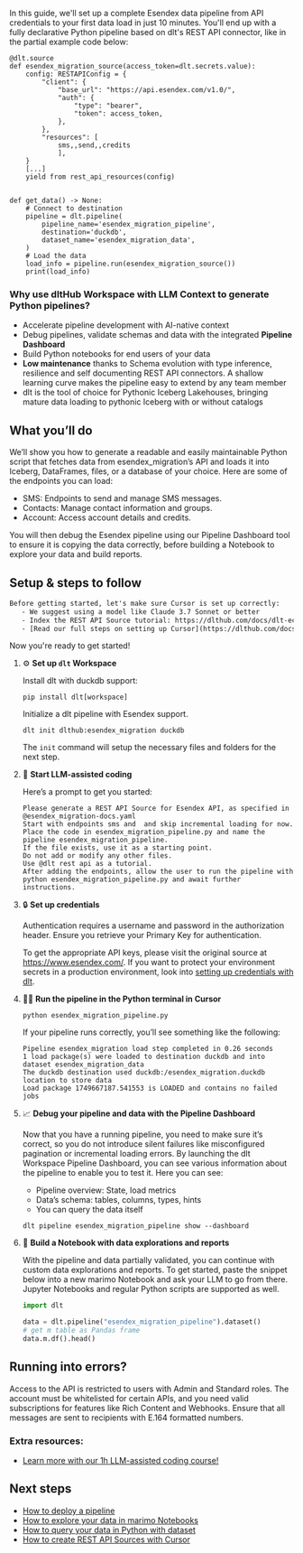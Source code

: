 In this guide, we'll set up a complete Esendex data pipeline from API credentials to your first data load in just 10 minutes. You'll end up with a fully declarative Python pipeline based on dlt's REST API connector, like in the partial example code below:

```python-outcome
@dlt.source
def esendex_migration_source(access_token=dlt.secrets.value):
    config: RESTAPIConfig = {
        "client": {
            "base_url": "https://api.esendex.com/v1.0/",
            "auth": {
                "type": "bearer",
                "token": access_token,
            },
        },
        "resources": [
            sms,,send,,credits
            ],
    }
    [...]
    yield from rest_api_resources(config)


def get_data() -> None:
    # Connect to destination
    pipeline = dlt.pipeline(
        pipeline_name='esendex_migration_pipeline',
        destination='duckdb',
        dataset_name='esendex_migration_data', 
    )
    # Load the data
    load_info = pipeline.run(esendex_migration_source())
    print(load_info) 
```

### Why use dltHub Workspace with LLM Context to generate Python pipelines?

- Accelerate pipeline development with AI-native context
- Debug pipelines, validate schemas and data with the integrated **Pipeline Dashboard**
- Build Python notebooks for end users of your data
- **Low maintenance** thanks to Schema evolution with type inference, resilience and self documenting REST API connectors. A shallow learning curve makes the pipeline easy to extend by any team member
- dlt is the tool of choice for Pythonic Iceberg Lakehouses, bringing mature data loading to pythonic Iceberg with or without catalogs

## What you’ll do

We’ll show you how to generate a readable and easily maintainable Python script that fetches data from esendex_migration’s API and loads it into Iceberg, DataFrames, files, or a database of your choice. Here are some of the endpoints you can load:

- SMS: Endpoints to send and manage SMS messages.
- Contacts: Manage contact information and groups.
- Account: Access account details and credits.

You will then debug the Esendex pipeline using our Pipeline Dashboard tool to ensure it is copying the data correctly, before building a Notebook to explore your data and build reports.

## Setup & steps to follow

```default
Before getting started, let's make sure Cursor is set up correctly:
   - We suggest using a model like Claude 3.7 Sonnet or better
   - Index the REST API Source tutorial: https://dlthub.com/docs/dlt-ecosystem/verified-sources/rest_api/ and add it to context as **@dlt rest api**
   - [Read our full steps on setting up Cursor](https://dlthub.com/docs/dlt-ecosystem/llm-tooling/cursor-restapi#23-configuring-cursor-with-documentation)
```

Now you're ready to get started!

1. ⚙️ **Set up `dlt` Workspace**
    
    Install dlt with duckdb support:
    ```shell
    pip install dlt[workspace]
    ```

    Initialize a dlt pipeline with Esendex support.
    ```shell
    dlt init dlthub:esendex_migration duckdb
    ```

    The `init` command will setup the necessary files and folders for the next step.
    
2. 🤠 **Start LLM-assisted coding**
    
    Here’s a prompt to get you started:
    
    ```prompt
    Please generate a REST API Source for Esendex API, as specified in @esendex_migration-docs.yaml 
    Start with endpoints sms and  and skip incremental loading for now. 
    Place the code in esendex_migration_pipeline.py and name the pipeline esendex_migration_pipeline. 
    If the file exists, use it as a starting point. 
    Do not add or modify any other files. 
    Use @dlt rest api as a tutorial. 
    After adding the endpoints, allow the user to run the pipeline with python esendex_migration_pipeline.py and await further instructions.
    ```

    
3. 🔒 **Set up credentials** 
    
    Authentication requires a username and password in the authorization header. Ensure you retrieve your Primary Key for authentication.
    
    To get the appropriate API keys, please visit the original source at https://www.esendex.com/.
    If you want to protect your environment secrets in a production environment, look into [setting up credentials with dlt](https://dlthub.com/docs/walkthroughs/add_credentials).
    
4. 🏃‍♀️ **Run the pipeline in the Python terminal in Cursor**
    
    ```shell
    python esendex_migration_pipeline.py
    ```
    
    If your pipeline runs correctly, you’ll see something like the following:
    
    ```shell
    Pipeline esendex_migration load step completed in 0.26 seconds
    1 load package(s) were loaded to destination duckdb and into dataset esendex_migration_data
    The duckdb destination used duckdb:/esendex_migration.duckdb location to store data
    Load package 1749667187.541553 is LOADED and contains no failed jobs
    ```
    
5. 📈 **Debug your pipeline and data with the Pipeline Dashboard**

    Now that you have a running pipeline, you need to make sure it’s correct, so you do not introduce silent failures like misconfigured pagination or incremental loading errors. By launching the dlt Workspace Pipeline Dashboard, you can see various information about the pipeline to enable you to test it. Here you can see:
    - Pipeline overview: State, load metrics
    - Data’s schema: tables, columns, types, hints
    - You can query the data itself
    
    ```shell
    dlt pipeline esendex_migration_pipeline show --dashboard
    ```
    
6. 🐍 **Build a Notebook with data explorations and reports**

    With the pipeline and data partially validated, you can continue with custom data explorations and reports. To get started, paste the snippet below into a new marimo Notebook and ask your LLM to go from there. Jupyter Notebooks and regular Python scripts are supported as well.

    
    ```python
    import dlt

   data = dlt.pipeline("esendex_migration_pipeline").dataset()
   # get m table as Pandas frame
   data.m.df().head()
    ```

## Running into errors?

Access to the API is restricted to users with Admin and Standard roles. The account must be whitelisted for certain APIs, and you need valid subscriptions for features like Rich Content and Webhooks. Ensure that all messages are sent to recipients with E.164 formatted numbers.

### Extra resources:

- [Learn more with our 1h LLM-assisted coding course!](https://www.youtube.com/watch?v=GGid70rnJuM)

## Next steps

- [How to deploy a pipeline](https://dlthub.com/docs/walkthroughs/deploy-a-pipeline)
- [How to explore your data in marimo Notebooks](https://dlthub.com/docs/general-usage/dataset-access/marimo)
- [How to query your data in Python with dataset](https://dlthub.com/docs/general-usage/dataset-access/dataset)
- [How to create REST API Sources with Cursor](https://dlthub.com/docs/dlt-ecosystem/llm-tooling/cursor-restapi)